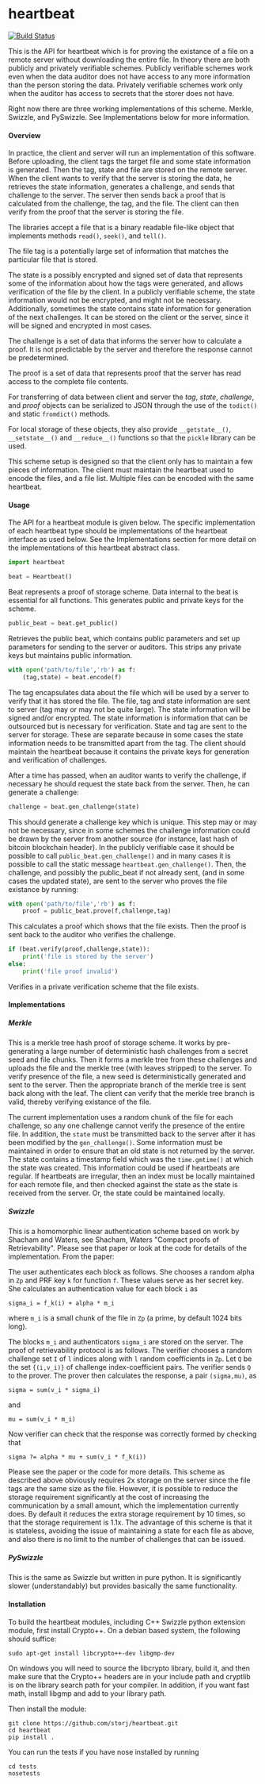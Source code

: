 heartbeat
=========
[![Build Status](https://travis-ci.org/Storj/heartbeat.svg?branch=devel)](https://travis-ci.org/Storj/heartbeat)

This is the API for heartbeat which is for proving the existance of a file on a remote server without downloading the entire file.  In theory there are both publicly and privately verifiable schemes.  Publicly verifiable schemes work even when the data auditor does not have access to any more information than the person storing the data.  Privately verifiable schemes work only when the auditor has access to secrets that the storer does not have.

Right now there are three working implementations of this scheme.  Merkle, Swizzle, and PySwizzle.  See Implementations below for more information.

#### Overview

In practice, the client and server will run an implementation of this software.  Before uploading, the client tags the target file and some state information is generated.  Then the tag, state and file are stored on the remote server.  When the client wants to verify that the server is storing the data, he retrieves the state information, generates a challenge, and sends that challenge to the server.  The server then sends back a proof that is calculated from the challenge, the tag, and the file.  The client can then verify from the proof that the server is storing the file.

The libraries accept a file that is a binary readable file-like object that implements methods `read()`, `seek()`, and `tell()`.

The file tag is a potentially large set of information that matches the particular file that is stored.

The state is a possibly encrypted and signed set of data that represents some of the information about how the tags were generated, and allows verification of the file by the client.  In a publicly verifiable scheme, the state information would not be encrypted, and might not be necessary.  Additionally, sometimes the state contains state information for generation of the next challenges.  It can be stored on the client or the server, since it will be signed and encrypted in most cases.

The challenge is a set of data that informs the server how to calculate a proof.  It is not predictable by the server and therefore the response cannot be predetermined.

The proof is a set of data that represents proof that the server has read access to the complete file contents.

For transferring of data between client and server the _tag_, _state_, _challenge_, and _proof_ objects can be serialized to JSON through the use of the `todict()` and static `fromdict()` methods.

For local storage of these objects, they also provide `__getstate__()`, `__setstate__()` and `__reduce__()` functions so that the `pickle` library can be used.

This scheme setup is designed so that the client only has to maintain a few pieces of information.  The client must maintain the heartbeat used to encode the files, and a file list.  Multiple files can be encoded with the same heartbeat.

#### Usage

The API for a heartbeat module is given below.  The specific implementation of each heartbeat type should be implementations of the heartbeat interface as used below.  See the Implementations section for more detail on the implementations of this heartbeat abstract class. 

```python
import heartbeat

beat = Heartbeat()
```

Beat represents a proof of storage scheme.  Data internal to the beat is essential for all functions.  This generates public and private keys for the scheme.

```python
public_beat = beat.get_public()
```

Retrieves the public beat, which contains public parameters and set up parameters for sending to the server or auditors.  This strips any private keys but maintains public information.

```python
with open('path/to/file','rb') as f:
    (tag,state) = beat.encode(f)
```

The tag encapsulates data about the file which will be used by a server to verify that it has stored the file.  The file, tag and state information are sent to server (tag may or may not be quite large).  The state information will be signed and/or encrypted.  The state information is information that can be outsourced but is necessary for verification.  State and tag are sent to the server for storage.  These are separate because in some cases the state information needs to be transmitted apart from the tag.  The client should maintain the heartbeat because it contains the private keys for generation and verification of challenges.

After a time has passed, when an auditor wants to verify the challenge, if necessary he should request the state back from the server.  Then, he can generate a challenge:

```python
challenge = beat.gen_challenge(state)
```

This should generate a challenge key which is unique.  This step may or may not be necessary, since in some schemes the challenge information could be drawn by the server from another source (for instance, last hash of bitcoin blockchain header).  In the publicly verifiable case it should be possible to call `public_beat.gen_challenge()` and in many cases it is possible to call the static message `heartbeat.gen_challenge()`.  Then, the challenge, and possibly the public_beat if not already sent, (and in some cases the updated state), are sent to the server who proves the file existance by running:

```python
with open('path/to/file','rb') as f:
    proof = public_beat.prove(f,challenge,tag)
```

This calculates a proof which shows that the file exists.  Then the proof is sent back to the auditor who verifies the challenge.

```python
if (beat.verify(proof,challenge,state)):
	print('file is stored by the server')
else:
	print('file proof invalid')
```

Verifies in a private verification scheme that the file exists.

#### Implementations

##### Merkle

This is a merkle tree hash proof of storage scheme.  It works by pre-generating a large number of deterministic hash challenges from a secret seed and file chunks.  Then it forms a merkle tree from these challenges and uploads the file and the merkle tree (with leaves stripped) to the server.  To verify presence of the file, a new seed is deterministically generated and sent to the server.  Then the appropriate branch of the merkle tree is sent back along with the leaf.  The client can verify that the merkle tree branch is valid, thereby verifying existance of the file.

The current implementation uses a random chunk of the file for each challenge, so any one challenge cannot verify the presence of the entire file.  In addition, the `state` must be transmitted back to the server after it has been modified by the `gen_challenge()`.  Some information must be maintained in order to ensure that an old state is not returned by the server.  The state contains a timestamp field which was the `time.gmtime()` at which the state was created.  This information could be used if heartbeats are regular.  If heartbeats are irregular, then an index must be locally maintained for each remote file, and then checked against the state as the state is received from the server.  Or, the state could be maintained locally.

##### Swizzle

This is a homomorphic linear authentication scheme based on work by Shacham and Waters, see Shacham, Waters "Compact proofs of Retrievability".  Please see that paper or look at the code for details of the implementation.  From the paper:

The user authenticates each block as follows. She chooses a random alpha in `Zp` and PRF key `k` for
function `f`. These values serve as her secret key. She calculates an authentication value for each
block `i` as

```
sigma_i = f_k(i) + alpha * m_i
```

where `m_i` is a small chunk of the file in `Zp` (a prime, by default 1024 bits long).

The blocks `m_i` and authenticators `sigma_i` are stored on the server. The proof of retrievability
protocol is as follows. The verifier chooses a random challenge set `I` of `l` indices along with `l` random
coefficients in `Zp`.  Let `Q` be the set `{(i,v_i)}` of challenge index-coefficient pairs. The verifier sends
`Q` to the prover. The prover then calculates the response, a pair `(sigma,mu)`, as

```
sigma = sum(v_i * sigma_i)
```

and

```
mu = sum(v_i * m_i)
```

Now verifier can check that the response was correctly formed by checking that

```
sigma ?= alpha * mu + sum(v_i * f_k(i))
```

Please see the paper or the code for more details.  This scheme as described above obviously requires 2x storage on the server since the file tags are the same size as the file.  However, it is possible to reduce the storage requirement significantly at the cost of increasing the communication by a small amount, which the implementation currently does.  By default it reduces the extra storage requirement by 10 times, so that the storage requirement is 1.1x.  The advantage of this scheme is that it is stateless, avoiding the issue of maintaining a state for each file as above, and also there is no limit to the number of challenges that can be issued.

##### PySwizzle

This is the same as Swizzle but written in pure python.  It is significantly slower (understandably) but provides basically the same functionality.

#### Installation

To build the heartbeat modules, including C++ Swizzle python extension module, first install Crypto++.  On a debian based system, the following should suffice:

```
sudo apt-get install libcrypto++-dev libgmp-dev
```

On windows you will need to source the libcrypto library, build it, and then make sure that the Crypto++ headers are in your include path and cryptlib is on the library search path for your compiler.  In addition, if you want fast math, install libgmp and add to your library path.

Then install the module:

```
git clone https://github.com/storj/heartbeat.git
cd heartbeat
pip install .
```

You can run the tests if you have nose installed by running

```
cd tests
nosetests
```

